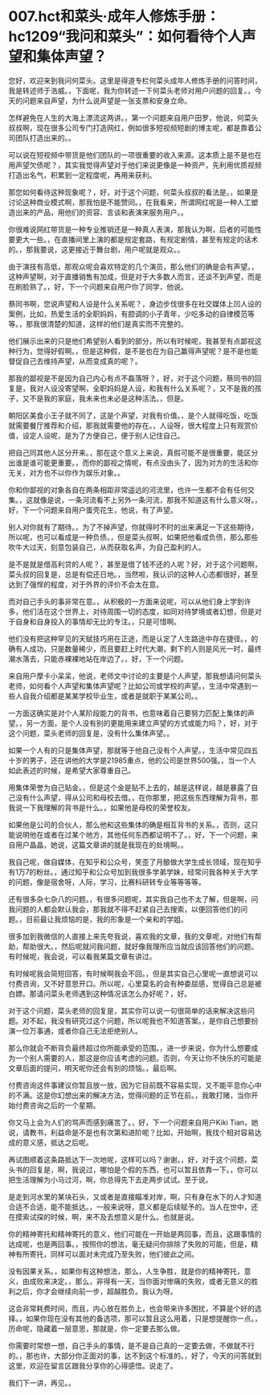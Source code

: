 # 007.hct和菜头·成年人修炼手册：hc1209“我问和菜头”：如何看待个人声望和集体声望？

您好，欢迎来到我问何菜头。这里是得道专栏何菜头成年人修炼手册的问答时间，我是转述师于浩威。，下面呢，我为你转述一下何菜头老师对用户问题的回复。，今天的问题来自声望，为什么说声望是一张支票和安身立命。

怎样避免在人生的大海上漂流这两讲。，第一个问题来自用户田罗，他说，何菜头叔叔啊，现在很多公司专门打造网红，例如很多短视频短剧的博主呢，都是靠着公司团队打造出来的。。

可以说在短视频中带货是他们团队的一项很重要的收入来源。这本质上是不是也在用声望欠债呢？，其实我觉得声望对于他们来说更像是一种资产，先利用优质视频打造出名气，积累到一定程度呢，再用来获利。

那您如何看待这种现象呢？，好，对于这个问题，何菜头叔叔的看法是。，如果是讨论这种商业模式啊，那我怕是不能赞同。，在我看来，所谓网红呢是一种人工塑造出来的产品，用他们的资容、言谈和表演来服务用户。。

你很难说网红带货是一种专业推销还是一种真人表演，那我认为啊，后者的可能性要更大一些。，在直播间里上演的都是规定套路，有规定剧情，甚至有规定的话术的。，那我要说，这更接近于舞台剧，用户呢就是观众。。

由于演技有高低，那观众呢会喜欢特定的几个演员，那么他们的确是会有声望。，这种声望啊，对于直播销售有加成，但是对于大多数人而言，还谈不到声望，而是在刷脸熟了。，好，下一个问题来自用户你了同学，他说。

蔡同书啊，您说声望和人设是什么关系呢？，身边步伐很多在社交媒体上凹人设的案例，比如，热爱生活的全职妈妈，有腔调的小子青年，少吃多动的自律模范等等。，那我很清楚的知道，这样的他们是真实而不完整的。

他们展示出来的只是他们希望别人看到的部分，所以有时候呢，我甚至有点鄙视这种行为，觉得好假啊。，但是这种假，是不是也在为自己赢得声望呢？是不是也能督促自己去维持声望，从而变成真的呢？。

那我的鄙视是不是因为自己内心有点不磊落呀？，好，对于这个问题，蔡同书的回复是，我对人设没寄望啊，全职妈妈是人设，和我有什么关系呢？，又不是我的孩子，又不是我的家庭，我未来也未必是这种活法。，但是。

朝阳区美食小王子就不同了，这是个声望，对我有价值。，是个人就得吃饭，吃饭就需要餐厅推荐和介绍，那我就需要他的存在。，人设呀，很大程度上只有观赏价值，设定人设呢，是为了方便自己，便于别人记住自己。

把自己同其他人区分开来。，那在这个意义上来说，真假可能不是很重要，能区分出谁是谁可能更重要。，而你的鄙视之情呢，有点没由头了，因为对方的生活和你无关，对方也不以你作为娱乐对象。。

你和你鄙视的对象各自在两条相距非常遥远的河流里，也许一生都不会有任何交集。，这就像是说，一条河流看不上另外一条河流，那我不知道这有什么意义呀。，好，下一个问题来自用户蛋壳花生，他说，有了声望。

别人对你就有了期待。，为了不掉声望，你就得时不时的出来满足一下这些期待，所以呢，也可以看成是一种负债。，但是菜头叔啊，如果把他看成负债，那么那些吹牛大过天，刻意包装自己，从而获取名声，为自己盈利的人。

是不是就是借高利贷的人呢？，甚至是借了钱不还的人呢？好，对于这个问题啊，菜头叔的回复是，总是有偿还日地。，当然啦，我认识的这种人心态都很好，甚至达到了强悍的程度，对于外界的评价不会太在意。

而对自己手头的事非常在意。，从积极的一方面来说呢，可以从他们身上学到许多，他们活在这个世界上，对待周围一切的态度，如同对待梦境或者幻想，但是对于自身和自身投入的事情却无比的专注。，只是可惜啊。

他们没有把这种罕见的天赋技巧用在正途，而是认定了人生路途中存在捷径。，的确有人成功，只是数量稀少，而且要赶上时代大潮，剩下的人则是风光一时，最终潮水落去，只能赤裸裸地站在岸边了。，好，下一个问题。

来自用户摩卡小呆呆，他说，老师文中讨论的主要是个人声望，那我想请问何菜头老师，如何看个人声望和集体声望呢？比如公司或学校的声望。，生活中常遇到一些人自我介绍都是某某学校毕业生，或者是就职于某某公司。。

一方面这确实是对个人某阶段能力的背书，也意味着自己要努力匹配上集体的声望。，另一方面，是个人没有别的更能用来建立声望的方式或能力吗？，好，对于这个问题，菜头老师的回复是，没有什么集体声望。。

如果一个人有的只是集体声望，那就等于他自己没有个人声望。，生活中常见四五十岁的男子，还在讲他的大学是21985重点，他的公司是世界500强。，当一个人如此表述的时候，是希望大家尊重自己。

用集体荣誉为自己贴金。，但是这个金是贴不上去的，越是这样说，越是暴露了自己没有什么声望，得从公司和母校去借。，在你那里，把这些东西理解为背书，那我说一下我理解的背书是什么。，如果他是母校的荣誉校友。

如果他是公司的合伙人，那么他和这些集体的确是相互背书的关系。，否则，这只能说明他在或者在过某个地方，其他任何东西都证明不了。，好，下一个问题，来自用户晶晶，她说，这篇文章讲的就是我现在的处境啊。。

我自己呢，做自媒体，在知乎和公众号，笑歪了月酿做大学生成长领域，现在知乎有1万7的粉丝。，通过知乎和公众号加到我很多学弟学妹，经常问我各种关于大学的问题，像是宿舍呀，人际，学习，比赛科研转专业等等等等。

还有很多杂七杂八的问题。，有很多问题呢，其实我自己也不太了解，但是啊，问我问题的人都会默认我会，那我就不得不赶紧自己去搜索，以便回答他们的问题。，目前最让我烦恼的是，我的形象是一个亲和的学姐。

很多加到我微信的人直接上来先夸我说，喜欢我的文章，我的文章呢，对他们有帮助，帮助很大。，然后呢就问我问题，就好像我理所应当就应该回答他们的问题。有时候呢，我会说，可以看我某篇文章有讲过。

有时候呢我会简短回答，有时候啊我会不回。，但是其实自己心里呢一直想说可以付费咨询，又不好意思开口。所以呢，心里莫名的会有种委屈感，觉得自己总是被白嫖。那请问菜头老师遇到这种情况该怎么办好呢？，好。

对于这个问题，菜头老师的回复是，其实你可以说一句很简单的话来解决这些问题。对不起，我没有研究过这个问题，所以呢我也不知道答案。，是你自己想要扮演一位万事通，或者你自己无法拒绝别人。

那么你就会不断背负最终超过你所能承受的范围。，进一步来说，你为什么想要成为一个别人需要的人，那这是你应该考虑的问题。否则，今天让你不快乐的可能是文章后面的提问，明天呢你还会有别的烦恼。，最后啊。

付费咨询这件事建议你暂且放一放，因为它目前既不容易实现，又不能平息你心中的不满。这是你幻想出来的解决方法，觉得问题的正节在前。，我敢打赌，当你开始付费咨询之后的一个星期。

你又马上会为人们的骂声而感到痛苦了。，好，下一个问题来自用户Kiki Tian，她说，请教书，利益命是不是也有次第和进阶呢？比如，开始啊，我找个相对容易达成的意义感，抵达之后呢。

再试图顺着这条路抵达下一次地呢，这样可以吗？谢谢。，好，对于这个问题，菜头书的回复是，啊，我说过，哪怕是个假的东西，也可以暂且依靠一下。，你可以把生活理解为小马过河，啊，你总得先下去走两步试试。至于说。

是走到河水里的某块石头，又或者是直接瞄准对岸，啊，只有身在水下的人才知道合适不合适，能不能抵达。，一般来说呀，意义都是后续赋予的。当人在世中，还在摸索试探的时候，啊，来不及去想意义是什么。也就是说。

你的精神寄托和精神寄托的意义，他们可能在一开始是两回事，而且，这跟事情的达成呢，也是两回事。，按照你的想法，毫无疑问你排除了失败的可能，但是，精神有所寄托，同样可以面对未完成乃至失败，他们彼此之间。

没有因果关系。，如果你有这种想法，那么，人生争胜，就是你的精神寄托，意义，由成败来决定。，那么，非得有一天，当你面对惨痛的失败，或者无意义的胜利之后，你才会继续向前一步，超越胜负。我认为呀。

这会非常耗费时间，而且，内心放在胜负上，也会带来许多困扰，不算是个好的选择。，如果你现在没有其他的备选项，那可以暂且这么用着，只是想提醒你一点。，历命呢，隐藏着一层意思，那就是，你一定要去那么做。

你需要时常想一想，自己手头的事情，是不是自己真的一定要去做，不做就不行的。，那也许，大部分你正面对的事，达不到这个标准的。，好了，今天的问答就到这里，欢迎在留言区跟我分享你的心得感悟。说走了。

我们下一讲，再见。。